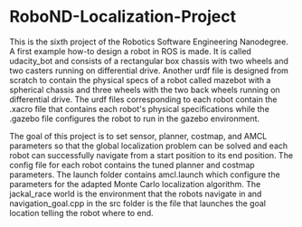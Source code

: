 # RoboND-Localization-Project

This is the sixth project of the Robotics Software Engineering Nanodegree. A first example how-to design a robot in ROS is made. It is called udacity_bot and consists of a rectangular box chassis with two wheels and two casters running on differential drive. Another urdf file is designed from scratch to contain the physical specs of a robot called mazebot with a spherical chassis and three wheels with the two back wheels running on differential drive. The urdf files corresponding to each robot contain the .xacro file that contains each robot's physical specifications while the .gazebo file configures the robot to run in the gazebo environment. 

The goal of this project is to set sensor, planner, costmap, and AMCL parameters so that the global localization problem can be solved and each robot can successfully navigate from a start position to its end position. The config file for each robot contains the tuned planner and costmap parameters. The launch folder contains amcl.launch which configure the parameters for the adapted Monte Carlo localization algorithm. The jackal_race world is the environment that the robots navigate in and navigation_goal.cpp in the src folder is the file that launches the goal location telling the robot where to end. 
